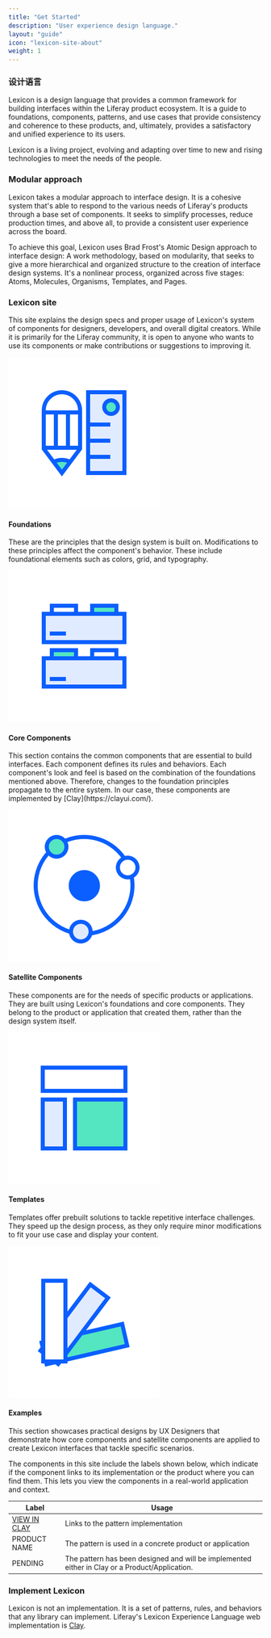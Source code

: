 ```yaml
---
title: "Get Started"
description: "User experience design language."
layout: "guide"
icon: "lexicon-site-about"
weight: 1
---
```



### 设计语言

Lexicon is a design language that provides a common framework for building interfaces within the Liferay product ecosystem. It is a guide to  foundations, components, patterns, and use cases that provide consistency and coherence to these products, and, ultimately, provides a satisfactory and unified experience to its users.

Lexicon is a living project, evolving and adapting over time to new and rising technologies to meet the needs of the people.

### Modular approach

Lexicon takes a modular approach to interface design. It is a cohesive system that's able to respond to the various needs of Liferay's products through a base set of components. It seeks to simplify processes, reduce production times, and above all, to provide a consistent user experience across the board.

To achieve this goal, Lexicon uses Brad Frost's Atomic Design approach to interface design: A work methodology, based on modularity, that seeks to give a more hierarchical and organized structure to the creation of interface design systems. It's a nonlinear process, organized across five stages: Atoms, Molecules, Organisms, Templates, and Pages.

### Lexicon site

This site explains the design specs and proper usage of Lexicon's system of components for designers, developers, and overall digital creators. While it is primarily for the Liferay community, it is open to anyone who wants to use its components or make contributions or suggestions to improving it. 

<span class="getstarted-card row">
    <span class="col-12 col-sm-2 col-md-3 text-center">
        <img class="getstarted-img" src="../../../images/getstarted/foundation.png" alt="">
    </span>
    <span class="getstarted-info col-md">
        <h4>Foundations</h4>
        <p>These are the principles that the design system is built on. Modifications to these principles affect the component's behavior. These include foundational elements such as colors, grid, and typography.</p>
    </span>
</span>

<span class="getstarted-card row">
    <span class="col-12 col-sm-2 col-md-3 text-center">
        <img class="getstarted-img" src="../../../images/getstarted/component.png" alt="">
    </span>
    <span class="getstarted-info col-md">
        <h4>Core Components</h4>
        <p>This section contains the common components that are essential to build interfaces. Each component defines its rules and behaviors. Each component's look and feel is based on the combination of the foundations mentioned above. Therefore, changes to the foundation principles propagate to the entire system. In our case, these components are implemented by [Clay](https://clayui.com/).</p>
    </span>
</span>

<span class="getstarted-card row">
    <span class="col-12 col-sm-2 col-md-3 text-center">
        <img  class="getstarted-img" src="../../../images/getstarted/satellite.png" alt="">
    </span>
    <span class="getstarted-info col-md">
        <h4>Satellite Components</h4>
        <p>These components are for the needs of specific products or applications. They are built using Lexicon's foundations and core components. They belong to the product or application that created them, rather than the design system itself.</p>
    </span>
</span>

<span class="getstarted-card row">
    <span class="col-12 col-sm-2 col-md-3 text-center">
        <img class="getstarted-img" src="../../../images/getstarted/template.png" alt="">
    </span>
    <span class="getstarted-info col-md">
        <h4>Templates</h4>
        <p>Templates offer prebuilt solutions to tackle repetitive interface challenges. They speed up the design process, as they only require minor modifications to fit your use case and display your content.</p>
    </span>
</span>

<span class="getstarted-card row">
    <span class="col-12 col-sm-2 col-md-3 text-center">
        <img class="getstarted-img" src="../../../images/getstarted/example.png" alt="">
    </span>
    <span class="getstarted-info col-md">
        <h4>Examples</h4>
        <p>This section showcases practical designs by UX Designers that demonstrate how core components and satellite components are applied to create Lexicon interfaces that tackle specific scenarios.</p>
    </span>
</span>


The components in this site include the labels shown below, which indicate if the component links to its implementation or the product where you can find them. This lets you view the components in a real-world application and context.

| Label | Usage |
| ---- | ----- |
| <a class="label-link label label-warning" href="https://clayui.com/" target="_blank">VIEW IN CLAY</a> | Links to the pattern implementation |
| <span class="label label-info">PRODUCT NAME</span> | The pattern is used in a concrete product or application |
| <span class="label label-secondary">PENDING</span> | The pattern has been designed and will be implemented either in Clay or a Product/Application. |

### Implement Lexicon

Lexicon is not an implementation. It is a set of patterns, rules, and behaviors that any library can implement. Liferay's Lexicon Experience Language web implementation is [Clay](https://clayui.com/).
